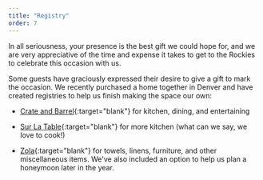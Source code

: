 ```yaml
---
title: "Registry"
order: 7
---
```


In all seriousness, your presence is the best gift we could hope for, and we are very appreciative of the time and expense it takes to get to the Rockies to celebrate this occasion with us.

Some guests have graciously expressed their desire to give a gift to mark the occasion. We recently purchased a home together in Denver and have created registries to help us finish making the space our own:

- [Crate and Barrel](https://www.crateandbarrel.com/gift-registry/marla-brizel-and-jay-zeschin/r5771075){:target="blank"} for kitchen, dining, and entertaining

- [Sur La Table](https://www.surlatable.com/registry/giftRegistryList.jsp?id=2002065930507){:target="blank"} for more kitchen (what can we say, we love to cook!)

- [Zola](https://www.zola.com/registry/jayandmarla){:target="blank"} for towels, linens, furniture, and other miscellaneous items. We've
also included an option to help us plan a honeymoon later in the year.
